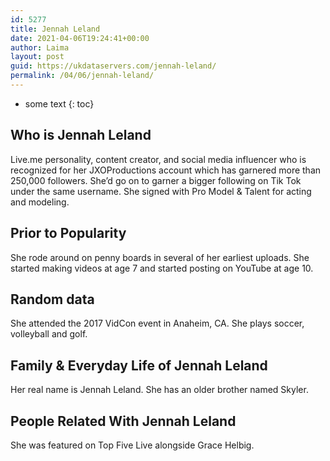 ```yaml
---
id: 5277
title: Jennah Leland
date: 2021-04-06T19:24:41+00:00
author: Laima
layout: post
guid: https://ukdataservers.com/jennah-leland/
permalink: /04/06/jennah-leland/
---
```


* some text
{: toc}


## Who is Jennah Leland
                  
                  
                  
Live.me personality, content creator, and social media influencer who is recognized for her JXOProductions account which has garnered more than 250,000 followers. She&#8217;d go on to garner a bigger following on Tik Tok under the same username. She signed with Pro Model & Talent for acting and modeling. 
                  
              
            
              
            
                
                
                
## Prior to Popularity
                  
                  
                  
She rode around on penny boards in several of her earliest uploads. She started making videos at age 7 and started posting on YouTube at age 10. 
                  
              
            
              
            
                
                
                
## Random data
                  
                  
                  
She attended the 2017 VidCon event in Anaheim, CA. She plays soccer, volleyball and golf. 
                  
              
            
              
            
                
                
                
## Family & Everyday Life of Jennah Leland
                  
                  
                  
Her real name is Jennah Leland. She has an older brother named Skyler. 
                  
              
            
              
            
                
                
                
## People Related With Jennah Leland
                  
                  
                  
She was featured on Top Five Live alongside Grace Helbig.
                  
              
            
              
            
                
              
            
              
              
            
            
              
            
          
          
          
